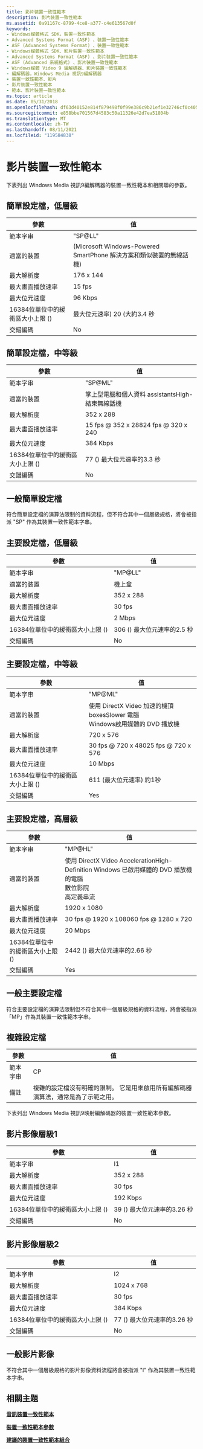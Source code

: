 ```yaml
---
title: 影片裝置一致性範本
description: 影片裝置一致性範本
ms.assetid: 0a91167c-8799-4ce8-a377-c4e613567d0f
keywords:
- Windows媒體格式 SDK，裝置一致性範本
- Advanced Systems Format (ASF) 、裝置一致性範本
- ASF (Advanced Systems Format) 、裝置一致性範本
- Windows媒體格式 SDK、影片裝置一致性範本
- Advanced Systems Format (ASF) 、影片裝置一致性範本
- ASF (Advanced 系統格式) 、影片裝置一致性範本
- Windows媒體 Video 9 編解碼器、影片裝置一致性範本
- 編解碼器，Windows Media 視訊9編解碼器
- 裝置一致性範本、影片
- 影片裝置一致性範本
- 範本、影片裝置一致性範本
ms.topic: article
ms.date: 05/31/2018
ms.openlocfilehash: df63d40152e814f879498f0f99e386c9b21ef1e32746cf0c405aa46ab9d2fa48
ms.sourcegitcommit: e858bbe701567d4583c50a11326e42d7ea51804b
ms.translationtype: MT
ms.contentlocale: zh-TW
ms.lasthandoff: 08/11/2021
ms.locfileid: "119584838"
---
```

# <a name="video-device-conformance-templates"></a>影片裝置一致性範本

下表列出 Windows Media 視訊9編解碼器的裝置一致性範本和相關聯的參數。

## <a name="simple-profile-low-level"></a>簡單設定檔，低層級



| 參數                                | 值                                                                                 |
|------------------------------------------|---------------------------------------------------------------------------------------|
| 範本字串                          | "SP@LL"                                                                               |
| 適當的裝置                      |  (Microsoft Windows-Powered SmartPhone 解決方案和類似裝置的無線話機)  |
| 最大解析度                       | 176 x 144                                                                             |
| 最大畫面播放速率                       | 15 fps                                                                                |
| 最大位元速度                         | 96 Kbps                                                                               |
| 16384位單位中的緩衝區大小上限 ()  | 最大位元速率) 20 (大約3.4 秒                                            |
| 交錯編碼                      | No                                                                                    |



 

## <a name="simple-profile-medium-level"></a>簡單設定檔，中等級



| 參數                                | 值                                                                                |
|------------------------------------------|--------------------------------------------------------------------------------------|
| 範本字串                          | "SP@ML"                                                                              |
| 適當的裝置                      | 掌上型電腦和個人資料 assistantsHigh-結束無線話機<br/> |
| 最大解析度                       | 352 x 288                                                                            |
| 最大畫面播放速率                       | 15 fps @ 352 x 28824 fps @ 320 x 240<br/>                                      |
| 最大位元速度                         | 384 Kbps                                                                             |
| 16384位單位中的緩衝區大小上限 ()  | 77 () 最大位元速率的3.3 秒                                           |
| 交錯編碼                      | No                                                                                   |



 

## <a name="generic-simple-profile"></a>一般簡單設定檔

符合簡單設定檔的演算法限制的資料流程，但不符合其中一個層級規格，將會被指派 "SP" 作為其裝置一致性範本字串。

## <a name="main-profile-low-level"></a>主要設定檔，低層級



| 參數                                | 值                                       |
|------------------------------------------|---------------------------------------------|
| 範本字串                          | "MP@LL"                                     |
| 適當的裝置                      | 機上盒                               |
| 最大解析度                       | 352 x 288                                   |
| 最大畫面播放速率                       | 30 fps                                      |
| 最大位元速度                         | 2 Mbps                                      |
| 16384位單位中的緩衝區大小上限 ()  | 306 () 最大位元速率的2.5 秒 |
| 交錯編碼                      | No                                          |



 

## <a name="main-profile-medium-level"></a>主要設定檔，中等級



| 參數                                | 值                                                                                                                  |
|------------------------------------------|------------------------------------------------------------------------------------------------------------------------|
| 範本字串                          | "MP@ML"                                                                                                                |
| 適當的裝置                      | 使用 DirectX Video 加速的機頂 boxesSlower 電腦<br/> Windows啟用媒體的 DVD 播放機<br/> |
| 最大解析度                       | 720 x 576                                                                                                              |
| 最大畫面播放速率                       | 30 fps @ 720 x 48025 fps @ 720 x 576<br/>                                                                        |
| 最大位元速度                         | 10 Mbps                                                                                                                |
| 16384位單位中的緩衝區大小上限 ()  | 611 (最大位元速率) 約1秒                                                                               |
| 交錯編碼                      | Yes                                                                                                                    |



 

## <a name="main-profile-high-level"></a>主要設定檔，高層級



| 參數                                | 值                                                                                                                                                                 |
|------------------------------------------|-----------------------------------------------------------------------------------------------------------------------------------------------------------------------|
| 範本字串                          | "MP@HL"                                                                                                                                                               |
| 適當的裝置                      | 使用 DirectX Video AccelerationHigh-Definition Windows 已啟用媒體的 DVD 播放機的電腦<br/> 數位影院<br/> 高定義串流<br/> |
| 最大解析度                       | 1920 x 1080                                                                                                                                                           |
| 最大畫面播放速率                       | 30 fps @ 1920 x 108060 fps @ 1280 x 720<br/>                                                                                                                    |
| 最大位元速度                         | 20 Mbps                                                                                                                                                               |
| 16384位單位中的緩衝區大小上限 ()  | 2442 () 最大位元速率的2.66 秒                                                                                                                         |
| 交錯編碼                      | Yes                                                                                                                                                                   |



 

## <a name="generic-main-profile"></a>一般主要設定檔

符合主要設定檔的演算法限制但不符合其中一個層級規格的資料流程，將會被指派「MP」作為其裝置一致性範本字串。

## <a name="complex-profile"></a>複雜設定檔



| 參數       | 值                                                                                                                                  |
|-----------------|----------------------------------------------------------------------------------------------------------------------------------------|
| 範本字串 | CP                                                                                                                                   |
| 備註         | 複雜的設定檔沒有明確的限制。 它是用來啟用所有編解碼器演算法，通常是為了示範之用。 |



 

下表列出 Windows Media 視訊9映射編解碼器的裝置一致性範本參數。

## <a name="video-image-level-1"></a>影片影像層級1



| 參數                                | 值                                       |
|------------------------------------------|---------------------------------------------|
| 範本字串                          | I1                                        |
| 最大解析度                       | 352 x 288                                   |
| 最大畫面播放速率                       | 30 fps                                      |
| 最大位元速度                         | 192 Kbps                                    |
| 16384位單位中的緩衝區大小上限 ()  | 39 () 最大位元速率的3.26 秒 |
| 交錯編碼                      | No                                          |



 

## <a name="video-image-level-2"></a>影片影像層級2



| 參數                                | 值                                       |
|------------------------------------------|---------------------------------------------|
| 範本字串                          | I2                                        |
| 最大解析度                       | 1024 x 768                                  |
| 最大畫面播放速率                       | 30 fps                                      |
| 最大位元速度                         | 384 Kbps                                    |
| 16384位單位中的緩衝區大小上限 ()  | 77 () 最大位元速率的3.26 秒 |
| 交錯編碼                      | No                                          |



 

## <a name="generic-video-image"></a>一般影片影像

不符合其中一個層級規格的影片影像資料流程將會被指派 "I" 作為其裝置一致性範本字串。

## <a name="related-topics"></a>相關主題

<dl> <dt>

[**音訊裝置一致性範本**](audio-device-conformance-templates.md)
</dt> <dt>

[**裝置一致性範本參數**](device-conformance-template-parameters.md)
</dt> <dt>

[**建議的裝置一致性範本組合**](recommended-device-conformance-template-combinations.md)
</dt> </dl>

 

 





